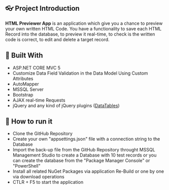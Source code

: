 ## :eyeglasses: Project Introduction

**HTML Previewer App** is an application which give you a chance to preview your own written HTML Code. You have a functionality to save each HTML Record into the database, to preview it real-time, to check is the written code is correct, to edit and delete a target record.

## :hammer: Built With
- ASP.NET CORE MVC 5
- Customize Data Field Validation in the Data Model Using Custom Attributes
- AutoMapper
- MSSQL Server
- Bootstrap
- AJAX real-time Requests
- jQuery and any kind of jQuery plugins ([DataTables](https://datatables.net/ "DataTables"))

## :dash: How to run it
- Clone the GitHub Repository
- Create your own "appsettings.json" file with a connection string to the Database
- Import the back-up file from the GitHub Repository throught MSSQL Management Studio to create a Database with 10 test records or you can create the database from the "Package Manager Console" or "PowerShell"
- Install all related NuGet Packages via application Re-Build or one by one via download operations
- CTLR + F5 to start the application